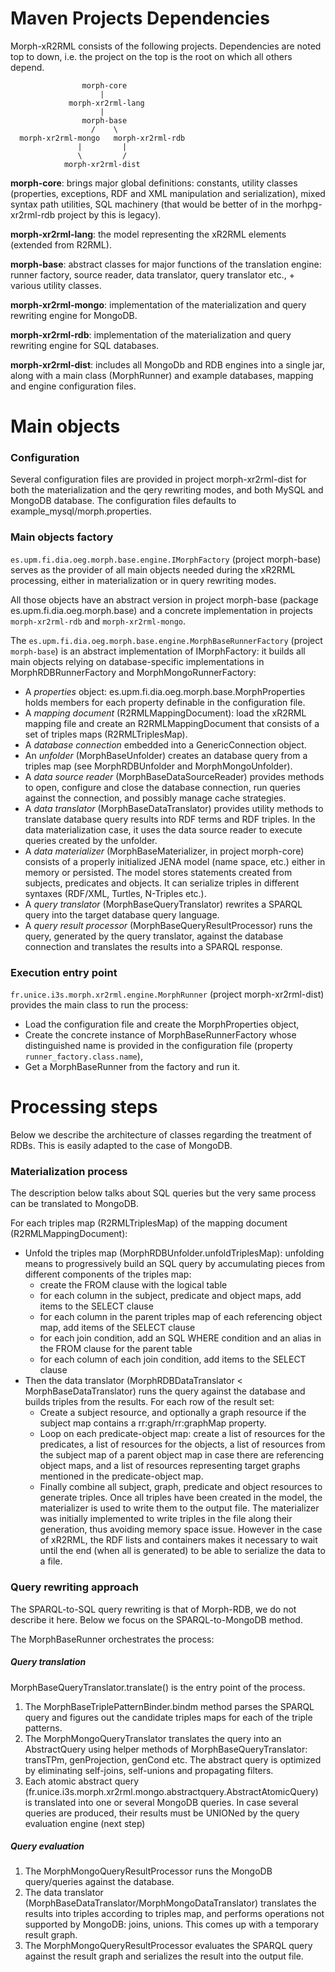 # Maven Projects Dependencies

Morph-xR2RML consists of the following projects. Dependencies are noted top to down, i.e. 
the project on the top is the root on which all others depend.

```
                morph-core
                    |
             morph-xr2rml-lang
                    |
                morph-base
                  /    \
  morph-xr2rml-mongo   morph-xr2rml-rdb
               |         |
               \         /
            morph-xr2rml-dist
```

**morph-core**: brings major global definitions: constants, utility classes (properties, exceptions,
RDF and XML manipulation and serialization), mixed syntax path utilities, SQL machinery (that would be better of 
in the morhpg-xr2rml-rdb project by this is legacy).

**morph-xr2rml-lang**: the model representing the xR2RML elements (extended from R2RML).

**morph-base**: abstract classes for major functions of the translation engine: runner factory, 
source reader, data translator, query translator etc., + various utility classes.

**morph-xr2rml-mongo**: implementation of the materialization and query rewriting engine for MongoDB.

**morph-xr2rml-rdb**: implementation of the materialization and query rewriting engine for SQL databases.

**morph-xr2rml-dist**: includes all MongoDb and RDB engines into a single jar, along with a main class (MorphRunner)
and example databases, mapping and engine configuration files.


# Main objects

### Configuration
Several configuration files are provided in project morph-xr2rml-dist for both the materialization and the qery rewriting modes,
and both MySQL and MongoDB database. The configuration files defaults to example_mysql/morph.properties.

### Main objects factory
`es.upm.fi.dia.oeg.morph.base.engine.IMorphFactory` (project morph-base) serves as the 
provider of all main objects needed during the xR2RML processing, either in materialization or in query rewriting modes.

All those objects have an abstract version in project morph-base (package es.upm.fi.dia.oeg.morph.base) and a concrete implementation
in projects `morph-xr2rml-rdb` and `morph-xr2rml-mongo`.

The `es.upm.fi.dia.oeg.morph.base.engine.MorphBaseRunnerFactory` (project `morph-base`) is an abstract implementation of IMorphFactory:
it builds all main objects relying on database-specific implementations in MorphRDBRunnerFactory and MorphMongoRunnerFactory:

- A *properties* object: es.upm.fi.dia.oeg.morph.base.MorphProperties holds members for each property definable in the configuration file.
- A *mapping document* (R2RMLMappingDocument): load the xR2RML mapping file and create an R2RMLMappingDocument
  that consists of a set of triples maps (R2RMLTriplesMap).
- A *database connection* embedded into a GenericConnection object.
- An *unfolder* (MorphBaseUnfolder) creates an database query from a triples map (see MorphRDBUnfolder and MorphMongoUnfolder).
- A *data source reader* (MorphBaseDataSourceReader) provides methods to open, 
  configure and close the database connection, run queries against the connection, and possibly manage cache strategies.
- A *data translator* (MorphBaseDataTranslator) provides utility methods to translate database query results into RDF terms
  and RDF triples.
  In the data materialization case, it uses the data source reader to execute queries created by the unfolder.
- A *data materializer* (MorphBaseMaterializer, in project morph-core) consists of a properly initialized JENA model (name space, etc.)
  either in memory or persisted. The model stores statements created from subjects, predicates and objects.
  It can serialize triples in different syntaxes (RDF/XML, Turtles, N-Triples etc.).
- A *query translator* (MorphBaseQueryTranslator) rewrites a SPARQL query into the target database query language.
- A *query result processor* (MorphBaseQueryResultProcessor) runs the query, generated by the query translator, against the database 
  connection and translates the results into a SPARQL response.

### Execution entry point

`fr.unice.i3s.morph.xr2rml.engine.MorphRunner` (project morph-xr2rml-dist) provides the main class to run the process:
- Load the configuration file and create the MorphProperties object,
- Create the concrete instance of MorphBaseRunnerFactory whose distinguished name is provided in the configuration file
  (property `runner_factory.class.name`),
- Get a MorphBaseRunner from the factory and run it.

# Processing steps

Below we describe the architecture of classes regarding the treatment of RDBs. This is easily adapted to the case of MongoDB.

### Materialization process
The description below talks about SQL queries but the very same process can be translated to MongoDB.

For each triples map (R2RMLTriplesMap) of the mapping document (R2RMLMappingDocument):

- Unfold the triples map (MorphRDBUnfolder.unfoldTriplesMap): unfolding means to progressively
  build an SQL query by accumulating pieces from different components of the triples map:
  - create the FROM clause with the logical table
  - for each column in the subject, predicate and object maps, add items to the SELECT clause
  - for each column in the parent triples map of each referencing object map, add items of the SELECT clause
  - for each join condition, add an SQL WHERE condition and an alias in the FROM clause for the parent table
  - for each column of each join condition, add items to the SELECT clause
- Then the data translator (MorphRDBDataTranslator < MorphBaseDataTranslator) runs the query against 
  the database and builds triples from the results. For each row of the result set:
  - Create a subject resource, and optionally a graph resource if the subject map contains a rr:graph/rr:graphMap property.
  - Loop on each predicate-object map: create a list of resources for the predicates, a list of resources for the objects,
    a list of resources from the subject map of a parent object map in case there are referencing object maps,
    and a list of resources representing target graphs mentioned in the predicate-object map.
  - Finally combine all subject, graph, predicate and object resources to generate triples.
  Once all triples have been created in the model, the materializer is used to write them to the output file. 
  The materializer was initially implemented to write triples in the file along their generation, thus avoiding memory space issue.
  However in the case of xR2RML, the RDF lists and containers makes it necessary to wait until the end (when all is generated) 
  to be able to serialize the data to a file.

### Query rewriting approach
The SPARQL-to-SQL query rewriting is that of Morph-RDB, we do not describe it here. 
Below we focus on the SPARQL-to-MongoDB method.

The MorphBaseRunner orchestrates the process:

##### Query translation

MorphBaseQueryTranslator.translate() is the entry point of the process.

1. The MorphBaseTriplePatternBinder.bindm method parses the SPARQL query and figures out the candidate triples maps for each of the triple patterns.
2. The MorphMongoQueryTranslator translates the query into an AbstractQuery using helper methods of MorphBaseQueryTranslator: transTPm, genProjection, genCond etc.
The abstract query is optimized by eliminating self-joins, self-unions and propagating filters.
3. Each atomic abstract query (fr.unice.i3s.morph.xr2rml.mongo.abstractquery.AbstractAtomicQuery) is translated into one or several MongoDB queries. 
In case several queries are produced, their results must be UNIONed by the query evaluation engine (next step)

##### Query evaluation
1. The MorphMongoQueryResultProcessor runs the MongoDB query/queries against the database.
2. The data translator (MorphBaseDataTranslator/MorphMongoDataTranslator) translates the results into triples according to triples map,
and performs operations not supported by MongoDB: joins, unions. This comes up with a temporary result graph.
3. The MorphMongoQueryResultProcessor evaluates the SPARQL query against the result graph and serializes the result into the output file.
